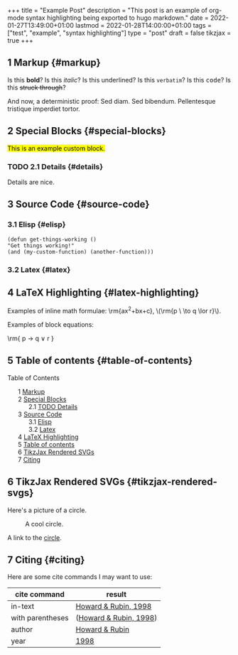 +++
title = "Example Post"
description = "This post is an example of org-mode syntax highlighting being exported to hugo markdown."
date = 2022-01-27T13:49:00+01:00
lastmod = 2022-01-28T14:00:00+01:00
tags = ["test", "example", "syntax highlighting"]
type = "post"
draft = false
tikzjax = true
+++

## <span class="section-num">1</span> Markup {#markup}

Is this **bold**? Is this _italic_? Is this <span class="underline">underlined</span>? Is this `verbatim`? Is this <kbd>code</kbd>? Is this ~~struck through~~?

And now, a deterministic proof: Sed diam. Sed bibendum. Pellentesque tristique imperdiet tortor.


## <span class="section-num">2</span> Special Blocks {#special-blocks}
<mark>This is an example custom block.</mark>


### <span class="org-todo todo TODO">TODO</span> <span class="section-num">2.1</span> Details {#details}

Details are nice.


## <span class="section-num">3</span> Source Code {#source-code}


### <span class="section-num">3.1</span> Elisp {#elisp}

```elisp
(defun get-things-working ()
"Get things working!"
(and (my-custom-function) (another-function)))
```


### <span class="section-num">3.2</span> Latex {#latex}


## <span class="section-num">4</span> LaTeX Highlighting {#latex-highlighting}

Examples of inline math formulae: \rm{ax<sup>2</sup>+bx+c}, \\(\rm{p \ \to q \lor r}\\).

Examples of block equations:

\rm{ p &rarr; q &or; r }


## <span class="section-num">5</span> Table of contents {#table-of-contents}

<style>
  .ox-hugo-toc ul {
    list-style: none;
  }
</style>
<div class="ox-hugo-toc toc">

<div class="heading">Table of Contents</div>

- <span class="section-num">1</span> [Markup](#markup)
- <span class="section-num">2</span> [Special Blocks](#special-blocks)
    - <span class="section-num">2.1</span> [<span class="org-todo todo TODO">TODO</span> Details](#details)
- <span class="section-num">3</span> [Source Code](#source-code)
    - <span class="section-num">3.1</span> [Elisp](#elisp)
    - <span class="section-num">3.2</span> [Latex](#latex)
- <span class="section-num">4</span> [LaTeX Highlighting](#latex-highlighting)
- <span class="section-num">5</span> [Table of contents](#table-of-contents)
- <span class="section-num">6</span> [TikzJax Rendered SVGs](#tikzjax-rendered-svgs)
- <span class="section-num">7</span> [Citing](#citing)

</div>
<!--endtoc-->


## <span class="section-num">6</span> TikzJax Rendered SVGs {#tikzjax-rendered-svgs}

Here's a picture of a circle. <span class="org-target" id="org-target--circle"></span>

<figure>
<script type="text/tikz">
  \begin{tikzpicture}
\draw[red] (0,0) circle (1in);
\end{tikzpicture}
</script>
<figcaption>A cool circle.</figcaption>
</figure>

A link to the [circle](#org-target--circle).


## <span class="section-num">7</span> Citing {#citing}

Here are some cite commands I may want to use:

| **cite command** | **result**                                                    |
|------------------|---------------------------------------------------------------|
| in-text          | <a href="#citeproc_bib_item_1">Howard &#38; Rubin, 1998</a>   |
| with parentheses | (<a href="#citeproc_bib_item_1">Howard &#38; Rubin, 1998</a>) |
| author           | <a href="#citeproc_bib_item_1">Howard &#38; Rubin</a>         |
| year             | <a href="#citeproc_bib_item_1">1998</a>                       |
